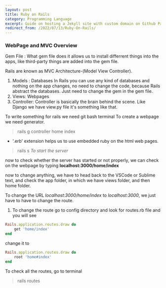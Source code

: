 ```yaml
---
layout: post
title: Ruby on Rails
category: Programming Language
excerpt: Guide on hosting a Jekyll site with custom domain on Github Pages.
redirect_from: /2022/07/13/Ruby-On-Rails/
---
```


### WebPage and MVC Overview

Gem File :  What gem file does it allows us to install differrent things into the apps, like third-party things are added into the gem file.

Rails are known as MVC Architecture-(Model View Controller).
1. Models : Databases
    In Rails you can use any kind of databases and nothing on the app changes, no need to change the code, because Rails abstract the databases. Just need to change the gem in the gem file.
2. Views: Webpages
3. Controller: Controller is basically the brain behind the scene. Like Django we have view.py file it's something like that.

To write something for rails we need git bash terminal
To create a webpage we need generator. 
 > rails g controller home index

- '.erb' extension helps us to use embedded ruby on the html web pages.

 > rails s
*To start the server*

now to check whether the server has started or not properly,
we can check on the webpage by typing **localhost:3000/home/index**

now to change anything, we have to head back to the VSCode or Sublime text, and check the app folder, in which we have views folder, and then home folder.

To change the URL *localhost:3000/home/index* to *localhost:3000*, we just have to have to change the route.
1. To change the route go to config directory and look for routes.rb file and you will see
```rb
Rails.application.routes.draw do
    get 'home/index'
end
```

change it to

```rb
Rails.application.routes.draw do
    root 'home#index'
end
```

To check all the routes, go to terminal
 > rails routes

